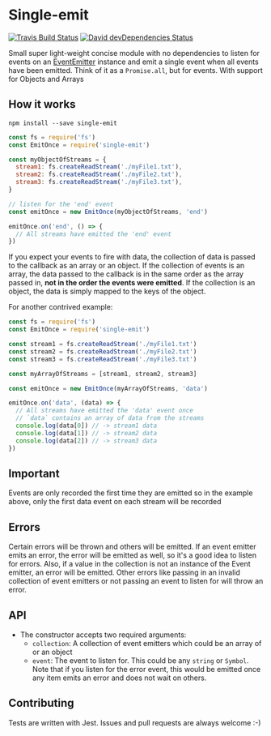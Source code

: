 # Single-emit
[![Travis Build Status][travis-icon]][travis]
[![David devDependencies Status][david-dev-icon]][david-dev]

Small super light-weight concise module with no dependencies to listen for events on an [EventEmitter](https://nodejs.org/api/events.html#events_class_eventemitter) instance and emit a single event when all events have been emitted. Think of it as a `Promise.all`, but for events.
With support for Objects and Arrays

## How it works
`npm install --save single-emit`

```js
const fs = require('fs')
const EmitOnce = require('single-emit')

const myObjectOfStreams = {
  stream1: fs.createReadStream('./myFile1.txt'),
  stream2: fs.createReadStream('./myFile2.txt'),
  stream3: fs.createReadStream('./myFile3.txt'),
}

// listen for the 'end' event
const emitOnce = new EmitOnce(myObjectOfStreams, 'end')

emitOnce.on('end', () => {
  // All streams have emitted the 'end' event
})

```
If you expect your events to fire with data, the collection of data is passed to the callback as an array or an object. If the collection of events is an array, the data passed to the callback is in the same order as the array passed in, **not in the order the events were emitted**. If the collection is an object, the data is simply mapped to the keys of the object.

For another contrived example:

```js
const fs = require('fs')
const EmitOnce = require('single-emit')

const stream1 = fs.createReadStream('./myFile1.txt')
const stream2 = fs.createReadStream('./myFile2.txt')
const stream3 = fs.createReadStream('./myFile3.txt')

const myArrayOfStreams = [stream1, stream2, stream3]

const emitOnce = new EmitOnce(myArrayOfStreams, 'data')

emitOnce.on('data', (data) => {
  // All streams have emitted the 'data' event once
  // `data` contains an array of data from the streams
  console.log(data[0]) // -> stream1 data
  console.log(data[1]) // -> stream2 data
  console.log(data[2]) // -> stream3 data
})
```

## Important
Events are only recorded the first time they are emitted so in the example above, only the first data event on each stream will be recorded

## Errors
Certain errors will be thrown and others will be emitted. If an event emitter emits an error, the error will be emitted as well, so it's a good idea to listen for errors. Also, if a value in the collection is not an instance of the Event emitter, an error will be emitted.
Other errors like passing in an invalid collection of event emitters or not passing an event to listen for will throw an error.

## API
- The constructor accepts two required arguments:
  - `collection`: A collection of event emitters which could be an array of or an object
  - `event`: The event to listen for. This could be any `string` or `Symbol`. Note that if you listen for the error event, this would be emitted once any item emits an error and does not wait on others.

## Contributing
Tests are written with Jest. Issues and pull requests are always welcome :-)

[travis]: https://travis-ci.org/wizzy25/single-emit
[travis-icon]: https://img.shields.io/travis/wizzy25/single-emit/master.svg?style=flat-square
[david-dev]: https://david-dm.org/wizzy25/single-emit#info=devDependencies
[david-dev-icon]: https://img.shields.io/david/dev/wizzy25/single-emit.svg?style=flat-square
